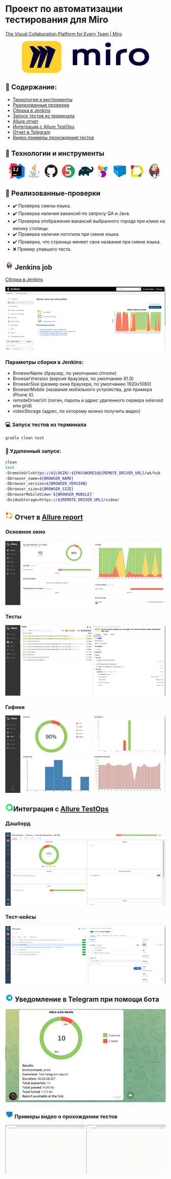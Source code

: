 # Проект по автоматизации тестирования для Miro
<a target="_blank" href="https://miro.com/">The Visual Collaboration Platform for Every Team | Miro</a> 
<p align="center">
<a href="https://miro.com/"><img src="images/miro_logo.png" width="400" height="100"  alt="IDEA"/></a>

</p>

## :scroll: Содержание:

- [Технологии и инструменты](#rocket-технологии-и-инструменты)
- [Реализованные проверки](#scroll-реализованные-проверки)
- [Сборка в Jenkins](#-jenkins-job)
- [Запуск тестов из терминала](#computer-Запуск-тестов-из-терминала)
- [Allure отчет](#-отчет-в-allure-report)
- [Интеграция с Allure TestOps](#-Интеграция-с-Allure-TestOps)
- [Отчет в Telegram](#-уведомление-в-telegram-при-помощи-бота)
- [Видео примеры прохождения тестов](#-примеры-видео-о-прохождении-тестов)

## :rocket: Технологии и инструменты

<p align="center">
<a href="https://www.jetbrains.com/idea/"><img src="images/intellij-idea.svg" width="50" height="50"  alt="IDEA"/></a>
<a href="https://www.java.com/"><img src="images/Java.svg" width="50" height="50"  alt="Java"/></a>
<a href="https://github.com/"><img src="images/Github.svg" width="50" height="50"  alt="Github"/></a>
<a href="https://junit.org/junit5/"><img src="images/JUnit5.svg" width="50" height="50"  alt="JUnit 5"/></a>
<a href="https://gradle.org/"><img src="images/Gradle.svg" width="50" height="50"  alt="Gradle"/></a>
<a href="https://selenide.org/"><img src="images/Selenide.svg" width="50" height="50"  alt="Selenide"/></a>
<a href="https://aerokube.com/selenoid/"><img src="images/Selenoid.svg" width="50" height="50"  alt="Selenoid"/></a>
<a href="https://github.com/allure-framework/allure2"><img src="images/Allure_Report.svg" width="50" height="50"  alt="Allure"/></a>
<a href="https://www.jenkins.io/"><img src="images/Jenkins.svg" width="50" height="50"  alt="Jenkins"/></a>
</p>

## :scroll: Реализованные-проверки

- :heavy_check_mark: Проверка смены языка.
- :heavy_check_mark: Проверка наличия вакансий по запросу QA и Java.
- :heavy_check_mark: Проверка отображения вакансий выбранного города при клике на иконку столицы.
- :heavy_check_mark: Проверка наличия логотипа при смене языка.
- :heavy_check_mark: Проверка, что страница меняет свое названия при смене языка.
- :x: Пример упавшего теста.

## <img src="images/Jenkins.svg" width="25" height="25"  alt="Jenkins"/></a> Jenkins job
<a target="_blank" href="https://jenkins.autotests.cloud/job/miro-e2e-tests-jenkins/">Сборка в Jenkins</a>
<p align="center">
<a href="https://jenkins.autotests.cloud/job/miro-e2e-tests-jenkins/"><img src="images/Jenkins_job.png" alt="Jenkins"/></a>
</p>

### Параметры сборки в Jenkins:

* BrowserName (браузер, по умолчанию chrome)
* BrowserVrersion (версия браузера, по умолчанию 91.0)
* BrowserSise (размер окна браузера, по умолчанию 1920x1080)
* BrowserMobile (название мобильного устройства, для примера iPhone X)
* remoteDriverUrl (логин, пароль и адрес удаленного сервера selenoid или grid)
* videoStorage (адрес, по которому можно получить видео)

### :computer: Запуск тестов из терминала

```bash
gradle clean test
```

### :robot: Удаленный запуск:

```bash
clean
test
-DremoteUrl=https://${LOGIN}:${PASSWORD}@${REMOTE_DRIVER_URL}/wd/hub
-Dbrowser_name=${BROWSER_NAME}
-Dbrowser_version=${BROWSER_VERSION}
-Dbrowser_size=${BROWSER_SIZE}
-DbrowserMobileView="${BROWSER_MOBILE}"
-DvideoStorage=https://${REMOTE_DRIVER_URL}/video/
```

## <img src="images/Allure_Report.svg" width="25" height="25"  alt="Allure"/></a> Отчет в <a target="_blank" href="https://jenkins.autotests.cloud/job/miro-e2e-tests-jenkins/45/allure/">Allure report</a>

### Основное окно

<p align="center">
<img title="Allure Overview Dashboard" src="images/Allure_main.png">
</p>

### Тесты

<p align="center">
<img title="Allure Tests" src="images/Allure_tests.png">
</p>

### Гафики

<p align="center">
<img title="Allure Graphics" src="images/Allure_graphics.png">
</p>

## <img src="images/Allure_EE.svg" width="25" height="25"  alt="Allure"/></a>Интеграция с <a target="_blank" href="https://allure.autotests.cloud/launch/16057">Allure TestOps</a>

### Дашборд

<p align="center">
<img title="Allure TestOps Dashboard" src="images/testOps_main.png">
</p>

### Тест-кейсы

<p align="center">
<img title="Allure TestOps Tests" src="images/testOps_tests.png">
</p>


## <img src="images/Telegram.svg" width="25" height="25"  alt="Allure"/></a> Уведомление в Telegram при помощи бота

<p align="center">
<img title="Allure Overview Dashboard" src="images/telegram_report.png">
</p>

### <img src="images/Selenoid.svg" width="25" height="25"  alt="Allure"/></a> Примеры видео о прохождении тестов

<p align="center">
<img title="Selenoid Video" src="images/video_1.gif" width="250" height="153"  alt="video"> <img title="Selenoid Video" src="images/video_2.gif" width="250" height="153"  alt="video"> 
</p>